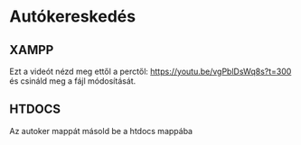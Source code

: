 # Autókereskedés
## XAMPP
Ezt a videót nézd meg ettől a perctől:
https://youtu.be/vgPblDsWq8s?t=300
és csináld meg a fájl módosítását.
## HTDOCS
Az autoker mappát másold be a htdocs mappába
